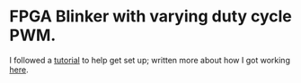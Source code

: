 # FPGA Blinker with varying duty cycle PWM.

I followed a [tutorial](https://blog.umer-farooq.com/a-pynq-z2-guide-for-absolute-dummies-part-iii-tick-tock-using-fpga-clock-33a34ef3f51a) to help get set up; written more about how I got working [here](https://www.ashvinverma.com/projects/micro).
